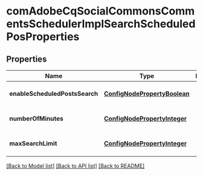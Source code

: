 # comAdobeCqSocialCommonsCommentsSchedulerImplSearchScheduledPosProperties

## Properties
Name | Type | Description | Notes
------------ | ------------- | ------------- | -------------
**enableScheduledPostsSearch** | [**ConfigNodePropertyBoolean**](ConfigNodePropertyBoolean.md) |  | [optional] [default to null]
**numberOfMinutes** | [**ConfigNodePropertyInteger**](ConfigNodePropertyInteger.md) |  | [optional] [default to null]
**maxSearchLimit** | [**ConfigNodePropertyInteger**](ConfigNodePropertyInteger.md) |  | [optional] [default to null]

[[Back to Model list]](../README.md#documentation-for-models) [[Back to API list]](../README.md#documentation-for-api-endpoints) [[Back to README]](../README.md)


